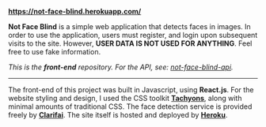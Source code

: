**https://not-face-blind.herokuapp.com/**

**Not Face Blind** is a simple web application that detects faces in images. In order to use the application, users must register, and login upon subsequent visits to the site. However, **USER DATA IS NOT USED FOR ANYTHING**. Feel free to use fake information.

*This is the **front-end** repository. For the API, see: [not-face-blind-api](https://github.com/spencerericfong/not-face-blind-api).*

---

The front-end of this project was built in Javascript, using **React.js**. For the website styling and design, I used the CSS toolkit [**Tachyons**](https://tachyons.io/), along with minimal amounts of traditional CSS. The face detection service is provided freely by [**Clarifai**](https://www.clarifai.com/). The site itself is hosted and deployed by [**Heroku**](https://heroku.com/).
